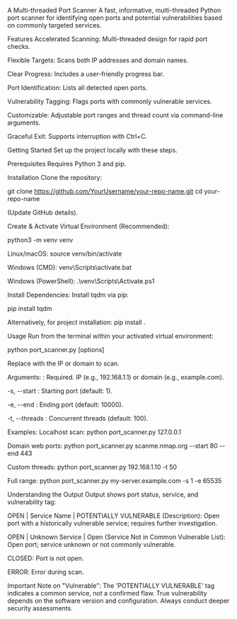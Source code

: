 A Multi-threaded Port Scanner
A fast, informative, multi-threaded Python port scanner for identifying open ports and potential vulnerabilities based on commonly targeted services.

Features
Accelerated Scanning: Multi-threaded design for rapid port checks.

Flexible Targets: Scans both IP addresses and domain names.

Clear Progress: Includes a user-friendly progress bar.

Port Identification: Lists all detected open ports.

Vulnerability Tagging: Flags ports with commonly vulnerable services.

Customizable: Adjustable port ranges and thread count via command-line arguments.

Graceful Exit: Supports interruption with Ctrl+C.

Getting Started
Set up the project locally with these steps.

Prerequisites
Requires Python 3 and pip.

Installation
Clone the repository:

git clone https://github.com/YourUsername/your-repo-name.git
cd your-repo-name

(Update GitHub details).

Create & Activate Virtual Environment (Recommended):

python3 -m venv venv

Linux/macOS: source venv/bin/activate

Windows (CMD): venv\Scripts\activate.bat

Windows (PowerShell): .\venv\Scripts\Activate.ps1

Install Dependencies:
Install tqdm via pip:

pip install tqdm

Alternatively, for project installation: pip install .

Usage
Run from the terminal within your activated virtual environment:

python port_scanner.py <target> [options]

Replace <target> with the IP or domain to scan.

Arguments:
<target>: Required. IP (e.g., 192.168.1.1) or domain (e.g., example.com).

-s, --start <PORT>: Starting port (default: 1).

-e, --end <PORT>: Ending port (default: 10000).

-t, --threads <NUMBER>: Concurrent threads (default: 100).

Examples:
Localhost scan: python port_scanner.py 127.0.0.1

Domain web ports: python port_scanner.py scanme.nmap.org --start 80 --end 443

Custom threads: python port_scanner.py 192.168.1.10 -t 50

Full range: python port_scanner.py my-server.example.com -s 1 -e 65535

Understanding the Output
Output shows port status, service, and vulnerability tag:

OPEN | Service Name | POTENTIALLY VULNERABLE (Description): Open port with a historically vulnerable service; requires further investigation.

OPEN | Unknown Service | Open (Service Not in Common Vulnerable List): Open port; service unknown or not commonly vulnerable.

CLOSED: Port is not open.

ERROR: Error during scan.

Important Note on "Vulnerable": The 'POTENTIALLY VULNERABLE' tag indicates a common service, not a confirmed flaw. True vulnerability depends on the software version and configuration. Always conduct deeper security assessments.

